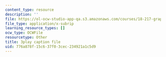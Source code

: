 ```yaml
---
content_type: resource
description: ''
file: https://ol-ocw-studio-app-qa.s3.amazonaws.com/courses/18-217-graph-theory-and-additive-combinatorics-fall-2019/776a878f15c637f03cec234921a1c5d9_TgPcNnUrE24.srt
file_type: application/x-subrip
learning_resource_types: []
ocw_type: OCWFile
resourcetype: Other
title: 3play caption file
uid: 776a878f-15c6-37f0-3cec-234921a1c5d9
---
```

